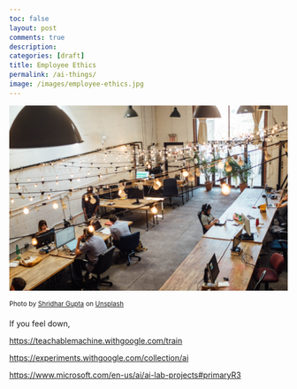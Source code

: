 ```yaml
---
toc: false
layout: post
comments: true
description:
categories: [draft]
title: Employee Ethics
permalink: /ai-things/
image: /images/employee-ethics.jpg
---
```

![](/images/employee-ethics.jpg)

<sup style="user-select: auto;">Photo by <a href="https://unsplash.com/@shridhar?utm_source=unsplash&amp;utm_medium=referral&amp;utm_content=creditCopyText" style="user-select: auto;">Shridhar Gupta</a> on <a href="https://unsplash.com/s/photos/employee?utm_source=unsplash&amp;utm_medium=referral&amp;utm_content=creditCopyText" style="user-select: auto;">Unsplash</a></sup>


If you feel down,

https://teachablemachine.withgoogle.com/train

https://experiments.withgoogle.com/collection/ai

https://www.microsoft.com/en-us/ai/ai-lab-projects#primaryR3 
